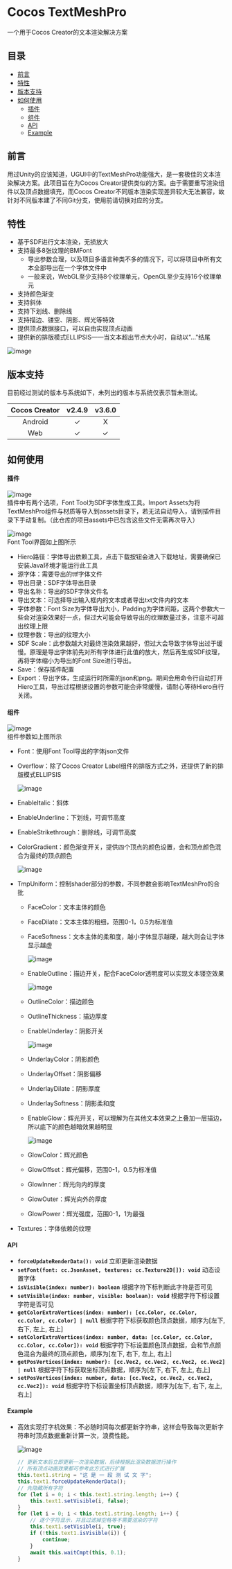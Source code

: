 # Cocos TextMeshPro
一个用于Cocos Creator的文本渲染解决方案

## 目录
- [前言](#preface)
- [特性](#feature)
- [版本支持](#version)
- [如何使用](#how2use)
    - [插件](#plugin)
    - [组件](#component)
    - [API](#api)
    - [Example](#example)

## <a id="preface"></a>前言
用过Unity的应该知道，UGUI中的TextMeshPro功能强大，是一套极佳的文本渲染解决方案。此项目旨在为Cocos Creator提供类似的方案。由于需要重写渲染组件以及顶点数据填充，而Cocos Creator不同版本渲染实现差异较大无法兼容，故针对不同版本建了不同Git分支，使用前请切换对应的分支。

## <a id="feature"></a>特性
- 基于SDF进行文本渲染，无损放大
- 支持最多8张纹理的BMFont
    - 导出参数合理，以及项目多语言种类不多的情况下，可以将项目中所有文本全部导出在一个字体文件中
    - 一般来说，WebGL至少支持8个纹理单元，OpenGL至少支持16个纹理单元
- 支持颜色渐变
- 支持斜体
- 支持下划线、删除线
- 支持描边、镂空、阴影、辉光等特效
- 提供顶点数据接口，可以自由实现顶点动画
- 提供新的排版模式ELLIPSIS——当文本超出节点大小时，自动以"..."结尾

![image](./docs/images/showCase1.gif)</br>

## <a id="version"></a>版本支持
目前经过测试的版本与系统如下，未列出的版本与系统仅表示暂未测试。

| Cocos Creator | v2.4.9 | v3.6.0 |
| :-: | :-: | :-: |
| Android | ✓ | X |
| Web | ✓ | ✓ |

## <a id="how2use"></a>如何使用

#### <a id="plugin"></a>插件

![image](./docs/images/plugin1.png)</br>
插件中有两个选项，Font Tool为SDF字体生成工具。Import Assets为将TextMeshPro组件与材质等导入到assets目录下，若无法自动导入，请到插件目录下手动复制。（此仓库的项目assets中已包含这些文件无需再次导入）

![image](./docs/images/plugin2.png)</br>
Font Tool界面如上图所示
- Hiero路径：字体导出依赖工具，点击下载按钮会进入下载地址，需要确保已安装Java环境才能运行此工具
- 源字体：需要导出的ttf字体文件
- 导出目录：SDF字体导出目录
- 导出名称：导出的SDF字体文件名
- 导出文本：可选择导出输入框内的文本或者导出txt文件内的文本
- 字体参数：Font Size为字体导出大小，Padding为字体间距，这两个参数大一些会对渲染效果好一点，但过大可能会导致导出的纹理数量过多，注意不可超出纹理上限
- 纹理参数：导出的纹理大小
- SDF Scale：此参数越大对最终渲染效果越好，但过大会导致字体导出过于缓慢。原理是导出字体前先对所有字体进行此值的放大，然后再生成SDF纹理，再将字体缩小为导出的Font Size进行导出。
- Save：保存插件配置
- Export：导出字体，生成运行时所需的json和png。期间会用命令行自动打开Hiero工具，导出过程根据设置的参数可能会非常缓慢，请耐心等待Hiero自行关闭。

#### <a id="component"></a>组件

![image](./docs/images/compnent1.png)</br>
组件参数如上图所示
- Font：使用Font Tool导出的字体json文件
- Overflow：除了Cocos Creator Label组件的排版方式之外，还提供了新的排版模式ELLIPSIS

    ![image](./docs/images/compnent2.gif)</br>
- EnableItalic：斜体
- EnableUnderline：下划线，可调节高度
- EnableStrikethrough：删除线，可调节高度
- ColorGradient：颜色渐变开关，提供四个顶点的颜色设置，会和顶点颜色混合为最终的顶点颜色

    ![image](./docs/images/compnent3.png)</br>
- TmpUniform：控制shader部分的参数，不同参数会影响TextMeshPro的合批
    - FaceColor：文本主体的颜色
    - FaceDilate：文本主体的粗细，范围0-1，0.5为标准值
    - FaceSoftness：文本主体的柔和度，越小字体显示越硬，越大则会让字体显示越虚

        ![image](./docs/images/compnent5.png)</br>
    - EnableOutline：描边开关，配合FaceColor透明度可以实现文本镂空效果

        ![image](./docs/images/compnent4.png)</br>
    - OutlineColor：描边颜色
    - OutlineThickness：描边厚度
    - EnableUnderlay：阴影开关

        ![image](./docs/images/compnent6.png)</br>
    - UnderlayColor：阴影颜色
    - UnderlayOffset：阴影偏移
    - UnderlayDilate：阴影厚度
    - UnderlaySoftness：阴影柔和度
    - EnableGlow：辉光开关，可以理解为在其他文本效果之上叠加一层描边，所以底下的颜色越暗效果越明显

        ![image](./docs/images/compnent7.png)</br>
    - GlowColor：辉光颜色
    - GlowOffset：辉光偏移，范围0-1，0.5为标准值
    - GlowInner：辉光向内的厚度
    - GlowOuter：辉光向外的厚度
    - GlowPower：辉光强度，范围0-1，1为最强
- Textures：字体依赖的纹理

#### <a id="api"></a>API
- **`forceUpdateRenderData(): void`**  立即更新渲染数据
- **`setFont(font: cc.JsonAsset, textures: cc.Texture2D[]): void`**  动态设置字体
- **`isVisible(index: number): boolean`**  根据字符下标判断此字符是否可见
- **`setVisible(index: number, visible: boolean): void`**  根据字符下标设置字符是否可见
- **`getColorExtraVertices(index: number): [cc.Color, cc.Color, cc.Color, cc.Color] | null`**  根据字符下标获取颜色顶点数据，顺序为[左下, 右下, 左上, 右上]
- **`setColorExtraVertices(index: number, data: [cc.Color, cc.Color, cc.Color, cc.Color]): void`**  根据字符下标设置颜色顶点数据，会和节点颜色混合为最终的顶点颜色，顺序为[左下, 右下, 左上, 右上]
- **`getPosVertices(index: number): [cc.Vec2, cc.Vec2, cc.Vec2, cc.Vec2] | null`**  根据字符下标获取坐标顶点数据，顺序为[左下, 右下, 左上, 右上]
- **`setPosVertices(index: number, data: [cc.Vec2, cc.Vec2, cc.Vec2, cc.Vec2]): void`**  根据字符下标设置坐标顶点数据，顺序为[左下, 右下, 左上, 右上]

#### <a id="example"></a>Example
- 高效实现打字机效果：不必随时间每次都更新字符串，这样会导致每次更新字符串时顶点数据重新计算一次，浪费性能。

    ![image](./docs/images/showcase2.gif)</br>
    ```typescript
    // 更新文本后立即更新一次渲染数据，后续根据此渲染数据进行操作
    // 所有顶点动画效果都可参考此方式进行扩展
    this.text1.string = "这 是 一 段 测 试 文 字";
    this.text1.forceUpdateRenderData();
    // 先隐藏所有字符
    for (let i = 0; i < this.text1.string.length; i++) {
        this.text1.setVisible(i, false);
    }
    for (let i = 0; i < this.text1.string.length; i++) {
        // 逐个字符显示，并且过滤掉空格等不需要渲染的字符
        this.text1.setVisible(i, true);
        if (!this.text1.isVisible(i)) {
            continue;
        }
        await this.waitCmpt(this, 0.1);
    }
    ```